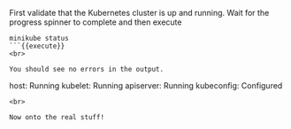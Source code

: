 First validate that the Kubernetes cluster is up and running.
Wait for the progress spinner to complete and then execute

```
minikube status
```{{execute}}
<br>

You should see no errors in the output.
```
host: Running
kubelet: Running
apiserver: Running
kubeconfig: Configured
```
<br>

Now onto the real stuff!